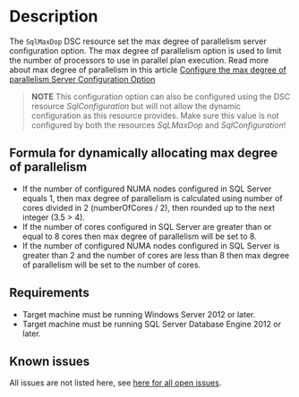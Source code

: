 # Description

The `SqlMaxDop` DSC resource set the max degree of parallelism server
configuration option. The max degree of parallelism option is used to limit
the number of processors to use in parallel plan execution. Read more about
max degree of parallelism in this article
[Configure the max degree of parallelism Server Configuration Option](https://msdn.microsoft.com/en-us/library/ms189094.aspx)

>**NOTE** This configuration option can also be configured using the DSC
>resource _SqlConfiguration_ but will not allow the dynamic configuration
>as this resource provides. Make sure this value is not configured by both
>the resources _SqLMaxDop_ and _SqlConfiguration_!

## Formula for dynamically allocating max degree of parallelism

* If the number of configured NUMA nodes configured in SQL Server equals 1, then
  max degree of parallelism is calculated using number of cores divided in 2
  (numberOfCores / 2), then rounded up to the next integer (3.5 > 4).
* If the number of cores configured in SQL Server are greater than or equal to
  8 cores then max degree of parallelism will be set to 8.
* If the number of configured NUMA nodes configured in SQL Server is greater than
  2 and the number of cores are less than 8 then max degree of parallelism will
  be set to the number of cores.

## Requirements

* Target machine must be running Windows Server 2012 or later.
* Target machine must be running SQL Server Database Engine 2012 or later.

## Known issues

All issues are not listed here, see [here for all open issues](https://github.com/dsccommunity/SqlServerDsc/issues?q=is%3Aissue+is%3Aopen+in%3Atitle+SqlMaxDop).
